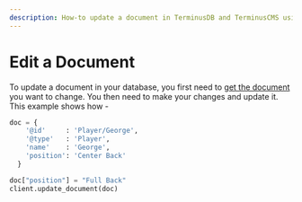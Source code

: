 ```yaml
---
description: How-to update a document in TerminusDB and TerminusCMS using the Python Client
---
```


# Edit a Document

To update a document in your database, you first need to [get the document](get-documents.md) you want to change. You then need to make your changes and update it. This example shows how -

```python
doc = {
    '@id'     : 'Player/George',
    '@type'   : 'Player',
    'name'    : 'George',
    'position': 'Center Back'
  }

doc["position"] = "Full Back"
client.update_document(doc)
```

